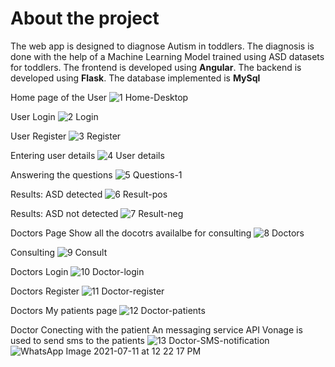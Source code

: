 <h1>About the project </h1>
<p>
  The web app is designed to diagnose Autism in toddlers. The diagnosis is done with the help of a Machine Learning Model trained using ASD datasets for toddlers. The frontend is developed using <b>Angular</b>. The backend is developed using <b>Flask</b>. The database implemented is <b>MySql</b> 
</p>

Home page of the User
![1 Home-Desktop](https://user-images.githubusercontent.com/24302577/125269248-255c4b00-e326-11eb-9613-54a3bfe6c002.png)

User Login
![2 Login](https://user-images.githubusercontent.com/24302577/125270066-f1cdf080-e326-11eb-800e-8b7ed789b1be.png)

User Register
![3 Register](https://user-images.githubusercontent.com/24302577/125270099-f98d9500-e326-11eb-9aee-183f6f64a81d.png)

Entering user details
![4 User details](https://user-images.githubusercontent.com/24302577/125270150-03af9380-e327-11eb-8fd3-9884fb08db6d.png)

Answering the questions
![5 Questions-1](https://user-images.githubusercontent.com/24302577/125270212-10cc8280-e327-11eb-8689-71a3d2c96c66.png)

Results: ASD detected
![6 Result-pos](https://user-images.githubusercontent.com/24302577/125270248-1924bd80-e327-11eb-95cd-f95127ddb8cc.png)

Results: ASD not detected
![7 Result-neg](https://user-images.githubusercontent.com/24302577/125270318-2b9ef700-e327-11eb-8aea-9e0c378cf096.png)

Doctors Page
Show all the docotrs availalbe for consulting 
![8 Doctors](https://user-images.githubusercontent.com/24302577/125270347-36f22280-e327-11eb-9f65-fd406566657f.png)

Consulting
![9 Consult](https://user-images.githubusercontent.com/24302577/125270435-4bceb600-e327-11eb-999c-8e9bace2033c.png)

Doctors Login
![10 Doctor-login](https://user-images.githubusercontent.com/24302577/125270538-60ab4980-e327-11eb-8fa8-27ca89289838.png)

Doctors Register
![11 Doctor-register](https://user-images.githubusercontent.com/24302577/125270562-66a12a80-e327-11eb-921c-d822b3c597bf.png)

Doctors My patients page
![12 Doctor-patients](https://user-images.githubusercontent.com/24302577/125270624-77ea3700-e327-11eb-9287-d4b90dbbd48d.png)

Doctor Conecting with the patient
An messaging service API Vonage is used to send sms to the patients
![13 Doctor-SMS-notification](https://user-images.githubusercontent.com/24302577/125270825-aec04d00-e327-11eb-856e-b9da46e88ee5.png)
![WhatsApp Image 2021-07-11 at 12 22 17 PM](https://user-images.githubusercontent.com/24302577/125270898-c3044a00-e327-11eb-869e-4639f2b457d6.jpeg)

